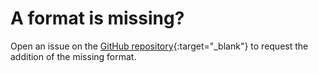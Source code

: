 # A format is missing?

Open an issue on the [GitHub repository](https://github.com/germainlefebvre4/cvwonder/issues/new/choose){:target="_blank"} to request the addition of the missing format.
